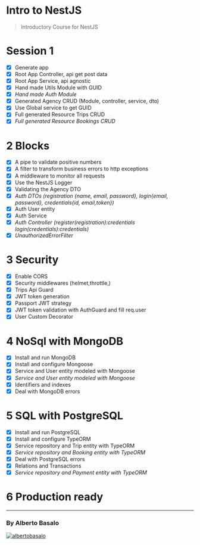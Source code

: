 # Intro to NestJS

> Introductory Course for NestJS

# Session 1

- [x] Generate app
- [x] Root App Controller, api get post data
- [x] Root App Service, api agnostic
- [x] Hand made Utils Module with GUID
- [x] _Hand made Auth Module_
- [x] Generated Agency CRUD (Module, controller, service, dto)
- [x] Use Global service to get GUID
- [x] Full generated Resource Trips CRUD
- [x] _Full generated Resource Bookings CRUD_

# 2 Blocks

- [x] A pipe to validate positive numbers
- [x] A filter to transform business errors to http exceptions
- [x] A middleware to monitor all requests
- [x] Use the NestJS Logger
- [x] Validating the Agency DTO
- [x] _Auth DTOs (registration {name, email, password}, login{email, password}, credentials{id, email,token})_
- [x] Auth User entity
- [x] Auth Service
- [x] _Auth Controller (register(registration):credentials login(credentials):credentials)_
- [x] _UnauthorizedErrorFilter_

# 3 Security

- [x] Enable CORS
- [x] Security middlewares (helmet,throttle,)
- [x] Trips Api Guard
- [x] JWT token generation
- [x] Passport JWT strategy
- [x] JWT token validation with AuthGuard and fill req.user
- [x] User Custom Decorator

# 4 NoSql with MongoDB

- [x] Install and run MongoDB
- [x] Install and configure Mongoose
- [x] Service and User entity modeled with Mongoose
- [x] _Service and User entity modeled with Mongoose_
- [x] Identifiers and indexes
- [x] Deal with MongoDB errors

# 5 SQL with PostgreSQL

- [x] Install and run PostgreSQL
- [x] Install and configure TypeORM
- [x] Service repository and Trip entity with TypeORM
- [x] _Service repository and Booking entity with TypeORM_
- [x] Deal with PostgreSQL errors
- [x] Relations and Transactions
- [x] _Service repository and Payment entity with TypeORM_

# 6 Production ready

---

<footer>
  <h3>By Alberto Basalo</h3>
  <p >
   <a href="https://twitter.com/albertobasalo" target="blank"><img src="https://img.shields.io/twitter/follow/albertobasalo?logo=twitter&style=for-the-badge" alt="albertobasalo" /></a>
</footer>

